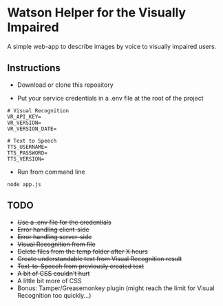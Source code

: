 # Watson Helper for the Visually Impaired

A simple web-app to describe images by voice to visually impaired users.

## Instructions

- Download or clone this repository

- Put your service credentials in a .env file at the root of the project
```
# Visual Recognition
VR_API_KEY=
VR_VERSION=
VR_VERSION_DATE=

# Text to Speech
TTS_USERNAME=
TTS_PASSWORD=
TTS_VERSION=
```
- Run from command line

`node app.js`

## TODO

- ~~Use a .env file for the credentials~~
- ~~Error handling client-side~~
- ~~Error handling server-side~~
- ~~Visual Recognition from file~~
- ~~Delete files from the temp folder after X hours~~
- ~~Create understandable text from Visual Recognition result~~
- ~~Text-to-Speech from previously created text~~
- ~~A bit of CSS couldn't hurt~~
- A little bit more of CSS
- Bonus: Tamper/Greasemonkey plugin (might reach the limit for Visual Recognition too quickly...)